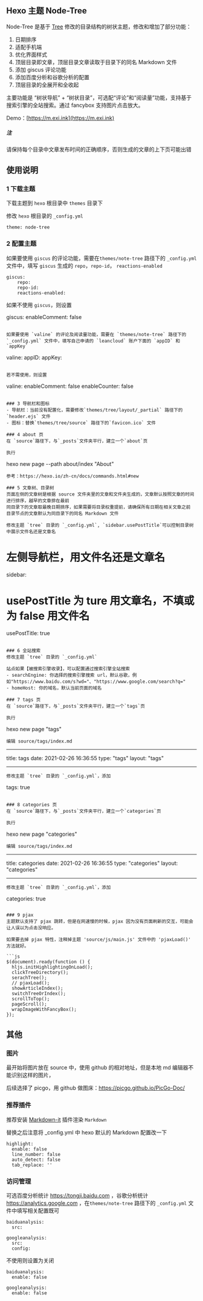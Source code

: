 ## Hexo 主题 Node-Tree

Node-Tree 是基于 [Tree](https://github.com/wujun234/hexo-theme-tree) 修改的目录结构的树状主题，修改和增加了部分功能：

1.  日期排序
2.  适配手机端
3.  优化界面样式
4.  顶层目录即文章，顶层目录文章读取于目录下的同名 Markdown 文件
5.  添加 giscus 评论功能
6.  添加百度分析和谷歌分析的配置
7.  顶层目录的全展开和全收起

主要功能是 “树状导航” + “树状目录”，可选配“评论”和“阅读量”功能，支持基于搜索引擎的全站搜索。通过 fancybox 支持图片点击放大。

Demo：[https://m.exi.ink](https://m.exi.ink)

##### 注

请保持每个目录中文章发布时间的正确顺序，否则生成的文章的上下页可能出错

## 使用说明

### 1 下载主题

下载主题到 `hexo` 根目录中 `themes` 目录下

修改 `hexo` 根目录的 `_config.yml`

```
theme: node-tree
```

### 2 配置主题

如果要使用 `giscus` 的评论功能，需要在`themes/note-tree` 路径下的 `_config.yml` 文件中，填写 `giscus` 生成的 `repo`，`repo-id`， `reactions-enabled`

```
giscus:
    repo:
    repo-id:
    reactions-enabled:
```

如果不使用 `giscus`，则设置

giscus:
enableComment: false

```

如果要使用 `valine` 的评论及阅读量功能，需要在 `themes/note-tree` 路径下的 `_config.yml` 文件中，填写自己申请的 `leancloud` 账户下面的 `appID` 和 `appKey`

```

valine:
appID:
appKey:

```

若不需使用，则设置
```

valine:
enableComment: false
enableCounter: false

```

### 3 导航栏和图标
- 导航栏：当前没有配置化，需要修改`themes/tree/layout/_partial` 路径下的 `header.ejs` 文件
- 图标：替换`themes/tree/source` 路径下的`favicon.ico` 文件

### 4 about 页
在 `source`路径下，与`_posts`文件夹平行，建立一个`about`页

执行
```

hexo new page --path about/index "About"

```
参考：https://hexo.io/zh-cn/docs/commands.html#new

### 5 文章树、目录树
页面左侧的文章树是根据 source 文件夹里的文章和文件夹生成的，文章默认按照文章的时间进行排序，越早的文章排在最前
同目录下的文章取最晚日期排序，如果需要将目录权重提前，请确保所有日期在相关文章之前
目录节点的文章默认为同目录下的同名 Markdown 文件

修改主题 `tree` 目录的 `_config.yml`, `sidebar.usePostTitle`可以控制目录树中展示文件名还是文章名
```

# 左侧导航栏，用文件名还是文章名

sidebar:

# usePostTitle 为 ture 用文章名，不填或为 false 用文件名

usePostTitle: true

```

### 6 全站搜索
修改主题 `tree` 目录的 `_config.yml`

站点如果【被搜索引擎收录】，可以配置通过搜索引擎全站搜索
- searchEngine: 你选择的搜索引擎搜索 url，默认谷歌，例如"https://www.baidu.com/s?wd="、"https://www.google.com/search?q="
- homeHost: 你的域名，默认当前页面的域名

### 7 tags 页
在 `source`路径下，与`_posts`文件夹平行，建立一个`tags`页

执行
```

hexo new page "tags"

```
编辑 source/tags/index.md
```

---

title: tags
date: 2021-02-26 16:36:55
type: "tags"
layout: "tags"

---

```
修改主题 `tree` 目录的 `_config.yml`，添加
```

tags: true

```

### 8 categories 页
在 `source`路径下，与`_posts`文件夹平行，建立一个`categories`页

执行
```

hexo new page "categories"

```
编辑 source/tags/index.md
```

---

title: categories
date: 2021-02-26 16:36:55
type: "categories"
layout: "categories"

---

```
修改主题 `tree` 目录的 `_config.yml`，添加
```

categories: true

````

### 9 pjax
主题默认支持了 pjax 跳转，但是在网速慢的时候，pjax 因为没有页面刷新的交互，可能会让人误以为点击没响应。

如果要去掉 pjax 特性，注释掉主题 'source/js/main.js' 文件中的 'pjaxLoad()' 方法就好。

```js
$(document).ready(function () {
  hljs.initHighlightingOnLoad();
  clickTreeDirectory();
  serachTree();
  // pjaxLoad();
  showArticleIndex();
  switchTreeOrIndex();
  scrollToTop();
  pageScroll();
  wrapImageWithFancyBox();
});
````

## 其他

### 图片

最开始将图片放在 source 中，使用 github 的相对地址，但是本地 md 编辑器不能识别这样的图片，

后续选择了 picgo，用 github 做图床：https://picgo.github.io/PicGo-Doc/

### 推荐插件

推荐安装 [Markdown-it](https://github.com/markdown-it/markdown-it) 插件渲染 `Markdown`

替换之后注意将 \_config.yml 中 hexo 默认的 Markdown 配置改一下

```
highlight:
  enable: false
  line_number: false
  auto_detect: false
  tab_replace: ''
```

### 访问管理

可选百度分析统计 https://tongji.baidu.com ，谷歌分析统计 https://analytics.google.com ，在`themes/note-tree` 路径下的 `_config.yml` 文件中填写相关配置既可

```
baiduanalysis:
  src:

googleanalysis:
  src:
  config:
```

不使用则设置为关闭

```
baiduanalysis:
  enable: false

googleanalysis:
  enable: false
```
